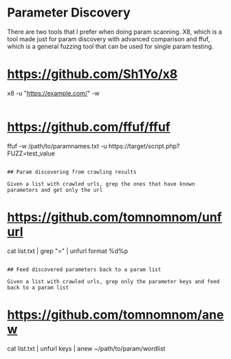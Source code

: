 # Parameter Discovery

There are two tools that I prefer when doing param scanning. X8, which is a tool made just for param discovery with advanced comparison and ffuf, which is a general fuzzing tool that can be used for single param testing.


# https://github.com/Sh1Yo/x8
x8 -u "https://example.com/" -w <wordlist>
```

```
# https://github.com/ffuf/ffuf
ffuf -w /path/to/paramnames.txt -u https://target/script.php?FUZZ=test_value
```

## Param discovering from crawling results

Given a list with crawled urls, grep the ones that have known parameters and get only the url

```
# https://github.com/tomnomnom/unfurl

cat list.txt | grep "=" | unfurl format %d%p 
```

## Feed discovered parameters back to a param list

Given a list with crawled urls, grep only the parameter keys and feed back to a param list

```
# https://github.com/tomnomnom/anew
cat list.txt | unfurl keys | anew ~/path/to/param/wordlist
```
